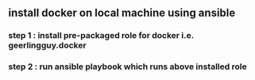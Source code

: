 ## install docker on local machine using ansible

### step 1 : install pre-packaged role for docker i.e. geerlingguy.docker

### step 2 : run ansible playbook which runs above installed role